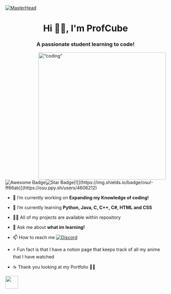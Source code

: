 [![MasterHead](https://logoman.ca/wp-content/uploads/2018/01/Slider-Banner-Programming-Image-.jpg?width=1000&height=1000&quality=100)]()

<h1 align="center">Hi 👋🏼, I'm ProfCube</h1>
<h3 align="center">A passionate student learning to code!</h3>
<img align="right" width=“400” height="400" src="https://i.pinimg.com/originals/e8/f4/53/e8f453469a3ec97ecd354df465d73913.gif" alt=“coding” />

<p><img src="https://cdn.rawgit.com/sindresorhus/awesome/d7305f38d29fed78fa85652e3a63e154dd8e8829/media/badge.svg" alt="Awesome Badge"/><img src="https://img.shields.io/static/v1?label=%F0%9F%8C%9F&message=If%20Useful&style=style=flat&color=BC4E99" alt="Star Badge"/>[![](https://img.shields.io/badge/osu!-ff66ab)](https://osu.ppy.sh/users/4606212)</p>

- 🔭 I’m currently working on **Expanding my Knowledge of coding!**

- 🌱 I’m currently learning **Python, Java, C, C++, C#, HTML and CSS**

- 👨‍💻 All of my projects are available within repository

- 💬 Ask me about **what im learning!**

- 📫 How to reach me <a href="https://discord.gg/hsx7qCbgte"><img src="https://img.shields.io/static/v1?logo=discord&label=&message=Discord&color=36393f&style=flat" alt="Discord"></a>

- ⚡ Fun fact is that I have a notion page that keeps track of all my anime that I have watched 

- ☕ Thank you looking at my Portfolio ✌🏼
  
<img src="https://raw.githubusercontent.com/innng/innng/master/assets/kyubey.gif" height="40" />
